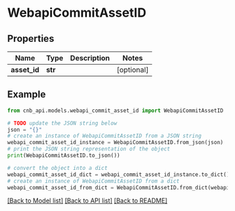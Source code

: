# WebapiCommitAssetID


## Properties

Name | Type | Description | Notes
------------ | ------------- | ------------- | -------------
**asset_id** | **str** |  | [optional] 

## Example

```python
from cnb_api.models.webapi_commit_asset_id import WebapiCommitAssetID

# TODO update the JSON string below
json = "{}"
# create an instance of WebapiCommitAssetID from a JSON string
webapi_commit_asset_id_instance = WebapiCommitAssetID.from_json(json)
# print the JSON string representation of the object
print(WebapiCommitAssetID.to_json())

# convert the object into a dict
webapi_commit_asset_id_dict = webapi_commit_asset_id_instance.to_dict()
# create an instance of WebapiCommitAssetID from a dict
webapi_commit_asset_id_from_dict = WebapiCommitAssetID.from_dict(webapi_commit_asset_id_dict)
```
[[Back to Model list]](../README.md#documentation-for-models) [[Back to API list]](../README.md#documentation-for-api-endpoints) [[Back to README]](../README.md)


